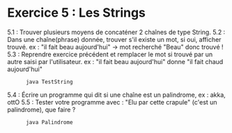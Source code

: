 # Exercice 5 : Les Strings 

5.1 : Trouver plusieurs moyens de concaténer 2 chaînes de type String.
5.2 : Dans une chaîne(phrase) donnée, trouver s'il existe un mot, si oui, afficher trouvé.
      ex : "il fait beau aujourd'hui" → mot recherché "Beau" donc trouvé !
5.3 : Reprendre exercice précédent et remplacer le mot si trouvé par un autre saisi par 
l'utilisateur. ex : "il fait beau aujourd'hui" donne "il fait chaud aujourd'hui"

          java TestString
          
5.4 : Écrire un programme qui dit si une chaîne est un palindrome, ex : akka, ottO
5.5 : Tester votre programme avec : "Elu par cette crapule" (c'est un palindrome), que faire ?

          java Palindrome
